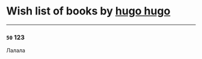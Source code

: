 # Wish list of books by [hugo hugo](https://my.mail.ru/internet.ru/hugo-hugo/)
---

### `50` 123
Лалала

